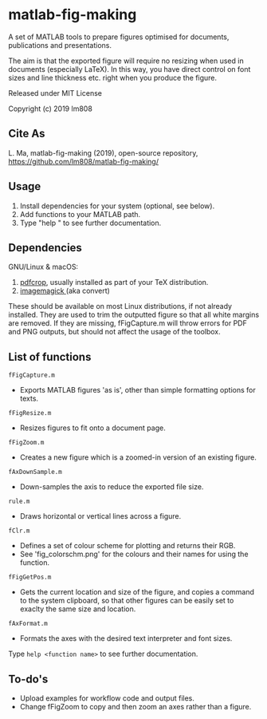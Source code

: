 # matlab-fig-making
A set of MATLAB tools to prepare figures optimised for documents, publications and presentations.

The aim is that the exported figure will require no resizing when used in documents (especially LaTeX). In this way, you have direct control on font sizes and line thickness etc. right when you produce the figure.

Released under MIT License

Copyright (c) 2019 lm808

## Cite As
L. Ma, matlab-fig-making (2019), open-source repository, https://github.com/lm808/matlab-fig-making/

## Usage

1. Install dependencies for your system (optional, see below).
2. Add functions to your MATLAB path.
3. Type "help <function name>" to see further documentation.

## Dependencies

GNU/Linux & macOS:

1. [pdfcrop](https://ctan.org/pkg/pdfcrop?lang=en), usually installed as part of your TeX distribution.
2. [imagemagick ](https://www.imagemagick.org/) (aka convert)

These should be available on most Linux distributions, if not already installed. They are used to trim the outputted figure so that all white margins are removed. If they are missing, fFigCapture.m will throw errors for PDF and PNG outputs, but should not affect the usage of the toolbox.

## List of functions

`fFigCapture.m`
- Exports MATLAB figures 'as is', other than simple formatting options for texts. 

`fFigResize.m`
- Resizes figures to fit onto a document page.

`fFigZoom.m`
- Creates a new figure which is a zoomed-in version of an existing figure.

`fAxDownSample.m`
- Down-samples the axis to reduce the exported file size.

`rule.m`
- Draws horizontal or vertical lines across a figure.

`fClr.m`
- Defines a set of colour scheme for plotting and returns their RGB.
- See 'fig_colorschm.png' for the colours and their names for using the function.

`fFigGetPos.m`
- Gets the current location and size of the figure, and copies a command to the system clipboard, so that other figures can be easily set to exaclty the same size and location.

`fAxFormat.m`
- Formats the axes with the desired text interpreter and font sizes.

Type `help <function name>` to see further documentation.

## To-do's

* Upload examples for workflow code and output files.
* Change fFigZoom to copy and then zoom an axes rather than a figure.

